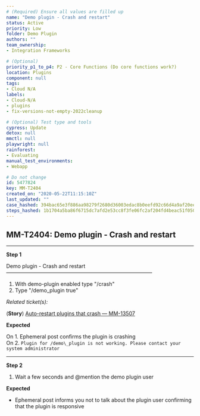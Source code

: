```yaml
---
# (Required) Ensure all values are filled up
name: "Demo plugin - Crash and restart"
status: Active
priority: Low
folder: Demo Plugin
authors: ""
team_ownership: 
- Integration Frameworks

# (Optional)
priority_p1_to_p4: P2 - Core Functions (Do core functions work?)
location: Plugins
component: null
tags: 
- Cloud N/A
labels: 
- Cloud-N/A
- plugins
- fix-versions-not-empty-2022cleanup

# (Optional) Test type and tools
cypress: Update
detox: null
mmctl: null
playwright: null
rainforest: 
- Evaluating
manual_test_environments: 
- Webapp

# Do not change
id: 5477824
key: MM-T2404
created_on: "2020-05-22T11:15:10Z"
last_updated: ""
case_hashed: 394bac65e3f886aa98279f2680d36003edac8b0eefd92c66d4a9af20eec324129ce34f7adc28ff9ed50836dc29b83708
steps_hashed: 1b1704a5ba86f6715dc7afd2e53cc8f3fe06fc2af204fd4beac51f0505b64c3db63edcf85a4b2096dbd5f78ace183145
---
```


<!-- (Auto-generated) Based on frontmatter's "key" and "name" -->

## MM-T2404: Demo plugin - Crash and restart

---

**Step 1**

Demo plugin - Crash and restart\
————————————————————————————

1. With demo-plugin enabled type "/crash"
2. Type "/demo\_plugin true"

_Related ticket(s):_

(**Story**) [Auto-restart plugins that crash — MM-13507](https://mattermost.atlassian.net/browse/MM-13507)

**Expected**

On 1. Ephemeral post confirms the plugin is crashing\
On 2. `Plugin for /demo\_plugin is not working. Please contact your system administrator`

---

**Step 2**

1. Wait a few seconds and @mention the demo plugin user

**Expected**

- Ephemeral post informs you not to talk about the plugin user confirming that the plugin is responsive
